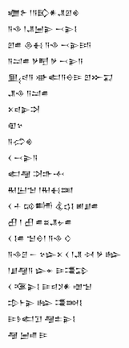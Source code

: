 <div class='block'>
<div class='line'>𒁾𒉿 𒁹𒀀𒃼𒀭𒂗𒇻𒄯</div>
<div class='line'>𒀀𒈾 𒁹𒂗𒅁𒉌 𒁁𒉌𒋙</div>
<div class='line'>𒇻𒌑 𒁲𒈬 𒀀𒈾 𒁁𒉌𒅀</div>
<div class='line'>𒀀𒁺𒌑 𒃻𒋃 𒃻 𒁁𒉌𒀀</div>
<div class='line'>𒅅𒁀𒀀 𒀝𒅗𒀀𒀪𒄿 𒇻𒁍𒍑</div>
<div class='line'>𒂗𒈾 𒀀𒁺𒌑</div>
<div class='line'>𒉽𒁀𒉌𒋫</div>
<div class='line'>𒊏𒆳</div>
<div class='line'>𒀀𒈤𒄯</div>
<div class='line'>𒌋 𒁁𒉌𒀀</div>
<div class='line'>𒅗𒆷 𒋫𒈥𒋾</div>
<div class='line'>𒊑𒌨𒈠 𒁹𒊑𒈬𒌅</div>
<div class='line'>𒌋 𒈦 𒄘𒌦 𒆬𒌓𒋙 𒅖𒋗𒌑</div>
<div class='line'>𒌷 𒁹 𒌷 𒌑𒊺𒂗𒉡𒌑</div>
<div class='line'>𒌋 𒋙𒌑 𒈠𒀪𒁹 𒀀𒈾 𒄭</div>
<div class='line'>𒀀𒈾𒆪 𒀸 𒆳𒇽𒉽 𒌋 𒁹𒂗 𒀴 𒃻 𒈗</div>
<div class='line'>𒁹𒋗𒆷𒀀 𒇽𒄬 𒄿𒃮𒁉</div>
<div class='line'>𒌋 𒍨𒉌𒋙 𒄿𒁀𒋡𒀭 𒌝𒈠</div>
<div class='line'>𒄠𒈨𒉌 𒈗 𒃮𒇷𒋙</div>
<div class='line'>𒄿𒊩𒅗𒋛 𒆷𒉺𒉌𒋙</div>
<div class='line'>𒆷 𒅁𒈛 𒄿</div>
</div>